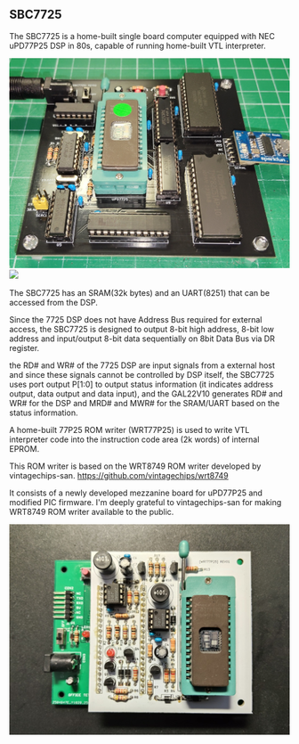 ## SBC7725
The SBC7725 is a home-built single board computer equipped with NEC uPD77P25 DSP in 80s, capable of running home-built VTL interpreter.

![](https://github.com/omodakakuwai/SBC7725/blob/main/images/SBC7725_PCB1.jpg)
![](https://github.com/omodakakuwai/SBC7725/blob/main/images/SBC7725_PCB2.jpg)

The SBC7725 has an SRAM(32k bytes) and an UART(8251) that can be accessed from the DSP.

Since the 7725 DSP does not have Address Bus required for external access, the SBC7725 is designed to output 8-bit high address, 8-bit low address and input/output 8-bit data sequentially on 8bit Data Bus via DR register.

the RD# and WR# of the 7725 DSP are input signals from a external host and since these signals cannot be controlled by DSP itself, the SBC7725 uses port output P[1:0] to output status information (it indicates address output, data output and data input), and the GAL22V10 generates RD# and WR# for the DSP and MRD# and MWR# for the SRAM/UART based on the status information.

A home-built 77P25 ROM writer (WRT77P25) is used to write VTL interpreter code into the instruction code area (2k words) of internal EPROM.

This ROM writer is based on the WRT8749 ROM writer developed by vintagechips-san.
https://github.com/vintagechips/wrt8749

It consists of a newly developed mezzanine board for uPD77P25 and modified PIC firmware.
I'm deeply grateful to vintagechips-san for making WRT8749 ROM writer available to the public.

![](https://github.com/omodakakuwai/SBC7725/blob/main/images/SBC7725_WRT77P25.jpg)
